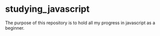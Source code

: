 # studying_javascript
The purpose of this repository is to hold all my progress in javascript as a beginner.
